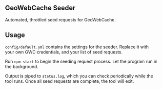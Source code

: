 GeoWebCache Seeder
------------------

Automated, throttled seed requests for GeoWebCache.

## Usage

`config/default.yml` contains the settings for the seeder. Replace it with your own GWC credentials, and your list of seed requests.

Run `npm start` to begin the seeding request process. Let the program run in the background.

Output is piped to `status.log`, which you can check periodically while the tool runs. Once all seed requests are complete, the tool will exit.
